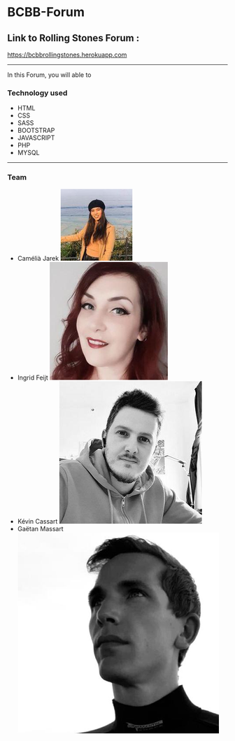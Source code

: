 # BCBB-Forum

## Link to Rolling Stones Forum :

https://bcbbrollingstones.herokuapp.com

_____________________________________________________________________________

In this Forum, you will able to 




### Technology used

- HTML
- CSS
- SASS
- BOOTSTRAP
- JAVASCRIPT
- PHP
- MYSQL

_____________________________________________________________________________

### Team

- Camélià Jarek
![Camélia Jarek](team_pictures/Camelia.jpeg "Camélia Jarek")
- Ingrid Feijt
![Ingrid Feijt](team_pictures/ingrid.jpeg "Ingrid Feijt")
- Kévin Cassart
![Kévin Cassart](team_pictures/kevin.jpeg "Kévin Cassart")
- Gaëtan Massart
![Gaëtan Massart](team_pictures/gaetan.jpeg "Gaëtan Massart")
